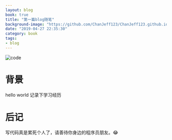 ```yaml
---
layout: blog
book: true
title: "第一篇blog随笔"
background-image: "https://github.com/ChanJeff123/ChanJeff123.github.io/blob/master/style/images/updated.png"
date: "2019-04-27 22:35:30"
category: book
tags:
- blog
---
```



![code](https://github.com/ChanJeff123/ChanJeff123.github.io/blob/master/style/images/updated.png)

# 背景
   hello world 记录下学习经历


# 后记
写代码真是累死个人了，请善待你身边的程序员朋友。😂